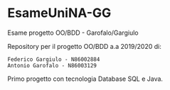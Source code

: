 # EsameUniNA-GG
Esame progetto OO/BDD - Garofalo/Gargiulo

Repository per il progetto OO/BDD a.a 2019/2020 di:

```
Federico Gargiulo - N86002884
Antonio Garofalo - N86003129
```

Primo progetto con tecnologia Database SQL e Java.